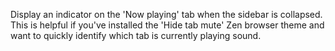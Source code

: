 Display an indicator on the 'Now playing' tab when the sidebar is collapsed. This is helpful if you've installed the 'Hide tab mute' Zen browser theme and want to quickly identify which tab is currently playing sound.
